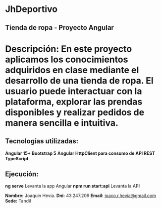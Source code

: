 # JhDeportivo

## Tienda de ropa - Proyecto Angular
# Descripción: En este proyecto aplicamos los conocimientos adquiridos en clase mediante el desarrollo de una tienda de ropa. El usuario puede interactuar con la plataforma, explorar las prendas disponibles y realizar pedidos de manera sencilla e intuitiva.

## Tecnologías utilizadas:
 **Angular 15+**
 **Bootstrap 5**
 **Angular HttpClient para consumo de API REST**
 **TypeScript**

## Ejecución:
 **ng serve** Levanta la app Angular
 **npm run start:api** Levanta la API 
 
 **Nombre:** Joaquin Hevia.
 **Dni:** 43.247.209
**Email:** joaco.r.hevia@gmail.com
**Sede:** Tandil
